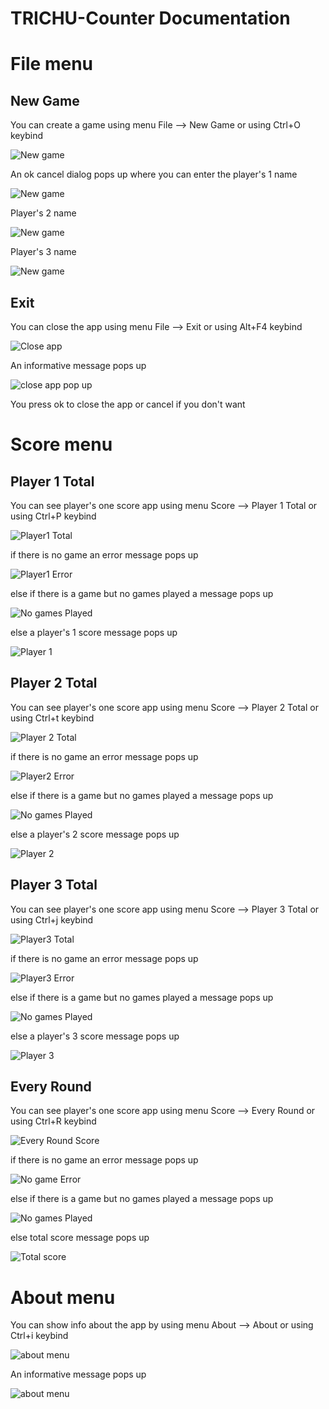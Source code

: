 # TRICHU-Counter Documentation

# File menu

## New Game

You can create a game using menu File --> New Game or using Ctrl+O keybind

<p><img src = "doc images/File menu/new game.png" title="New game">

An ok cancel dialog pops up where you can enter the player's 1 name


<p><img src = "doc images/File menu/player one game.png" title="New game"></p>

Player's 2 name

<p><img src = "doc images/File menu/player two game.png" title="New game"></p>

Player's 3 name

<p><img src = "doc images/File menu/player three game.png" title="New game"></p>

## Exit

You can close the app using menu File --> Exit or using Alt+F4 keybind

<p><img src = "doc images/File menu/file exit.png" title="Close app">

An informative message pops up

<p><img src ="doc images/File menu/exit pop up.png" title="close app pop up"/> </p>

You press ok to close the app or cancel if you don't want

# Score menu

## Player 1 Total

You can see player's one score app using menu Score --> Player 1 Total or using Ctrl+P keybind

<p><img src = "doc images/Score menu/player1total.png" title="Player1 Total"/></p> 

if there is no game an error message pops up

<p><img src = "doc images/Score menu/nogameerror.png" title="Player1 Error"/></p>

else if there is a game but no games played a message pops up

<p><img src = "doc images/Score menu/no games played.png" title="No games Played"/></p>

else a player's 1 score message pops up 

<p><img src = "doc images/Score menu/player1score.png" title="Player 1"/></p>


## Player 2 Total

You can see player's one score app using menu Score --> Player 2 Total or using Ctrl+t keybind

<p><img src = "doc images/Score menu/player2total.png" title="Player 2 Total"/></p> 

if there is no game an error message pops up

<p><img src = "doc images/Score menu/nogameerror.png" title="Player2 Error"/></p>

else if there is a game but no games played a message pops up

<p><img src = "doc images/Score menu/no games played.png" title="No games Played"/></p>

else a player's 2 score message pops up 

<p><img src = "doc images/Score menu/player2score.png" title="Player 2"/></p>


## Player 3 Total

You can see player's one score app using menu Score --> Player 3 Total or using Ctrl+j keybind

<p><img src = "doc images/Score menu/player3total.png" title="Player3 Total"/></p> 

if there is no game an error message pops up

<p><img src = "doc images/Score menu/nogameerror.png" title="Player3 Error"/></p>

else if there is a game but no games played a message pops up

<p><img src = "doc images/Score menu/no games played.png" title="No games Played"/></p>

else a player's 3 score message pops up 

<p><img src = "doc images/Score menu/player3score.png" title="Player 3"/></p>

## Every Round

You can see player's one score app using menu Score --> Every Round or using Ctrl+R keybind

<p><img src = "doc images/Score menu/everyround.png" title="Every Round Score"/></p> 

if there is no game an error message pops up

<p><img src = "doc images/Score menu/nogameerror.png" title="No game Error"/></p>

else if there is a game but no games played a message pops up

<p><img src = "doc images/Score menu/no games played.png" title="No games Played"/></p>

else total score message pops up

<p><img src = "doc images/Score menu/total score.png" title="Total score"/></p>

# About menu

You can show info about the app by using menu About --> About or using Ctrl+i keybind

<p><img src="doc images/About menu/about menu.png" title="about menu"/></p>


An informative message pops up

<p><img src="doc images/About menu/about.png" title="about menu"/></p> 
